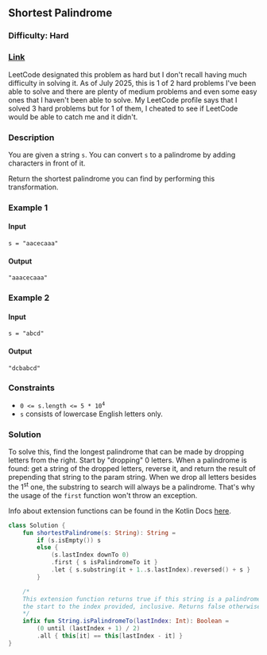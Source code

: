 ## Shortest Palindrome
### Difficulty: Hard
### [Link](https://leetcode.com/problems/shortest-palindrome/)

LeetCode designated this problem as hard but I don't recall having much difficulty in solving it. As of July 2025, this is 1 of 2 hard problems I've been able to solve and there are plenty of medium problems and even some easy ones that I haven't been able to solve. My LeetCode profile says that I solved 3 hard problems but for 1 of them, I cheated to see if LeetCode would be able to catch me and it didn't.

### Description

You are given a string `s`. You can convert `s` to a palindrome by adding characters in front of it.

Return the shortest palindrome you can find by performing this transformation.

### Example 1

#### Input
`s = "aacecaaa"`

#### Output
`"aaacecaaa"`

### Example 2

#### Input
`s = "abcd"`

#### Output
`"dcbabcd"`

### Constraints
- <code>0 <= s.length <= 5 * 10<sup>4</sup></code>
- `s` consists of lowercase English letters only.

### Solution

To solve this, find the longest palindrome that can be made by dropping letters from the right. Start by "dropping" 0 letters. When a palindrome is found: get a string of the dropped letters, reverse it, and return the result of prepending that string to the param string. When we drop all letters besides the 1<sup>st</sup> one, the substring to search will always be a palindrome. That's why the usage of the `first` function won't throw an exception.

Info about extension functions can be found in the Kotlin Docs [here](https://kotlinlang.org/docs/extensions.html#extension-functions).

```kotlin
class Solution {
    fun shortestPalindrome(s: String): String =
        if (s.isEmpty()) s
        else {
            (s.lastIndex downTo 0)
            .first { s isPalindromeTo it }
            .let { s.substring(it + 1..s.lastIndex).reversed() + s }
        }

    /*
    This extension function returns true if this string is a palindrome from
    the start to the index provided, inclusive. Returns false otherwise.
    */
    infix fun String.isPalindromeTo(lastIndex: Int): Boolean =
        (0 until (lastIndex + 1) / 2)
        .all { this[it] == this[lastIndex - it] }
}
```